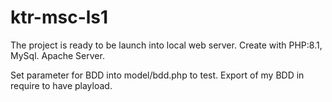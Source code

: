 # ktr-msc-ls1

The project is ready to be launch into local web server. 
Create with PHP:8.1, MySql. Apache Server.

Set parameter for BDD into model/bdd.php to test.
Export of my BDD in require to have playload.
